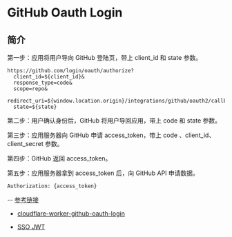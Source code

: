 # GitHub Oauth Login

## 简介

第一步：应用将用户导向 GitHub 登陆页，带上 client_id 和 state 参数。

```
https://github.com/login/oauth/authorize?
  client_id=${client_id}&
  response_type=code&
  scope=repo&
  redirect_uri=${window.location.origin}/integrations/github/oauth2/callback&
  state=${state}
```

第二步：用户确认身份后，GitHub 将用户导回应用，带上 code 和 state 参数。

第三步：应用服务器向 GitHub 申请 access_token，带上 code 、client_id、client_secret 参数。

第四步：GitHub 返回 access_token。

第五步：应用服务器拿到 access_token 后，向 GitHub API 申请数据。

```
Authorization: {access_token}
```

-- [参考链接](https://medium.com/@tony.infisical/guide-to-using-oauth-2-0-to-access-github-api-818383862591)

- [cloudflare-worker-github-oauth-login](https://github.com/gr2m/cloudflare-worker-github-oauth-login)

- [SSO JWT](https://github.com/Aralink/ssojwt)